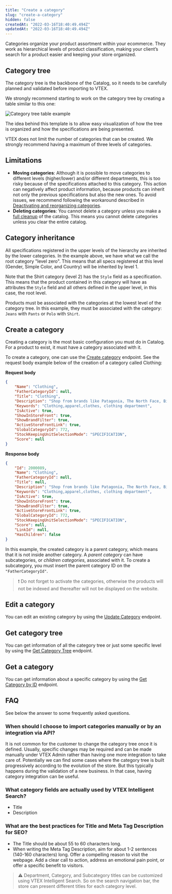 ```yaml
---
title: "Create a category"
slug: "create-a-category"
hidden: false
createdAt: "2022-03-16T18:40:49.494Z"
updatedAt: "2022-03-16T18:40:49.494Z"
---
```


Categories organize your product assortment within your ecommerce. They work as hierarchical levels of product classification, making your client’s search for a product easier and keeping your store organized.

## Category tree

The category tree is the backbone of the Catalog, so it needs to be carefully planned and validated before importing to VTEX.

We strongly recommend starting to work on the category tree by creating a table similar to this one:

![Category tree table example](https://cdn.jsdelivr.net/gh/vtexdocs/dev-portal-content@main/images/categories-0.PNG)

The idea behind this template is to allow easy visualization of how the tree is organized and how the specifications are being presented.

VTEX does not limit the number of categories that can be created. We strongly recommend having a maximum of three levels of categories.

## Limitations

- **Moving categories**: Although it is possible to move categories to different levels (higher/lower) and/or different departments, this is too risky because of the specifications attached to this category. This action can negatively affect product information, because products can inherit not only the previous specifications but also the new ones. To avoid issues, we recommend following the workaround described in [Deactivating and reorganizing categories](https://help.vtex.com/en/tutorial/deactivating-and-reorganizing-categories--tutorials_264#changing-the-category-tree).
- **Deleting categories**: You cannot delete a category unless you make a [full cleanup](https://help.vtex.com/en/tutorial/database-maintenance-full-cleanup--34P9LGs7BCIQK6acQom802) of the catalog. This means you cannot delete categories unless you clear the entire catalog.


## Category inheritance

All specifications registered in the upper levels of the hierarchy are inherited by the lower categories. In the example above, we have what we call the root category "level zero". This means that all specs registered at this level (Gender, Simple Color, and Country) will be inherited by level 1.

Note that the Shirt category (level 2) has the `Style` field as a specification. This means that the product contained in this category will have as attributes the `Style` field and all others defined in the upper level, in this case, the root level.

Products must be associated with the categories at the lowest level of the category tree. In this example, they must be associated with the category: `Jeans` with `Pants` or `Polo` with `Shirt`.

## Create a category

Creating a category is the most basic configuration you must do in Catalog. For a product to exist, it must have a category associated with it.

To create a category, one can use the [Create category](https://developers.vtex.com/vtex-rest-api/reference/catalog-api-post-category) endpoint. See the request body example below of the creation of a category called Clothing:

**Request body**

```json
{
    "Name": "Clothing",
    "FatherCategoryId": null,
    "Title": "Clothing",
    "Description": "Shop from brands like Patagonia, The North Face, Billabong, Columbia, and more to dress yourself for success.",
    "Keywords": "Clothing,apparel,clothes, clothing department",
    "IsActive": true,
    "ShowInStoreFront": true,
    "ShowBrandFilter": true,
    "ActiveStoreFrontLink": true,
    "GlobalCategoryId": 772,
    "StockKeepingUnitSelectionMode": "SPECIFICATION",
    "Score": null
}
```

**Response body**

```json
{
    "Id": 2000089,
    "Name": "Clothing",
    "FatherCategoryId": null,
    "Title": null,
    "Description": "Shop from brands like Patagonia, The North Face, Billabong, Columbia, and more to dress yourself for success.",
    "Keywords": "Clothing,apparel,clothes, clothing department",
    "IsActive": true,
    "ShowInStoreFront": true,
    "ShowBrandFilter": true,
    "ActiveStoreFrontLink": true,
    "GlobalCategoryId": 772,
    "StockKeepingUnitSelectionMode": "SPECIFICATION",
    "Score": null,
    "LinkId": null,
    "HasChildren": false
}
```

In this example, the created category is a parent category, which means that it is not inside another category. A *parent category* can have subcategories, or *children categories*, associated with it. To create a subcategory, you must insert the parent category ID on the `"FatherCategoryId"`.

>❗ Do not forget to activate the categories, otherwise the products will not be indexed and thereafter will not be displayed on the website.

## Edit a category

You can edit an existing category by using the [Update Category](https://developers.vtex.com/vtex-rest-api/reference/catalog-api-put-category) endpoint.

## Get category tree

You can get information of all the category tree or just some specific level by using the [Get Category Tree](https://developers.vtex.com/vtex-rest-api/reference/catalog-api-get-category-tree) endpoint.

## Get a category

You can get information about a specific category by using the [Get Category by ID](https://developers.vtex.com/vtex-rest-api/reference/catalog-api-get-category)
endpoint.

## FAQ

See below the answer to some frequently asked questions.

### When should I choose to import categories manually or by an integration via API?

It is not common for the customer to change the category tree once it is defined. Usually, specific changes may be required and can be made manually under VTEX Admin rather than having one more integration to take care of. Potentially we can find some cases where the category tree is built progressively according to the evolution of the store. But this typically happens during the validation of a new business. In that case, having category integration can be useful.

### What category fields are actually used by VTEX Intelligent Search?

- Title
- Description

### What are the best practices for Title and Meta Tag Description for SEO?

- The Title should be about 55 to 60 characters long.
- When writing the Meta Tag Description, aim for about 1-2 sentences (140-160 characters) long. Offer a compelling reason to visit the webpage. Add a clear call to action, address an emotional pain point, or offer a specific benefit to visitors.

>⚠️ Department, Category, and Subcategory titles can be customized using VTEX Intelligent Search. So on the search navigation bar, the store can present different titles for each category level.